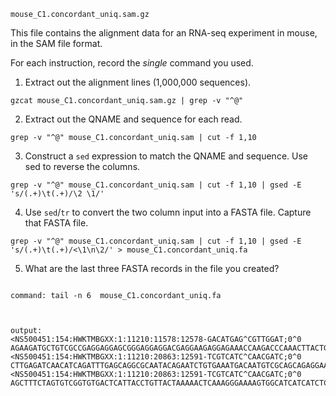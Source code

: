 ```
mouse_C1.concordant_uniq.sam.gz
```
This file contains the alignment data for an RNA-seq experiment in mouse, in the SAM file format.

For each instruction, record the *single* command you used.

1.	Extract out the alignment lines (1,000,000 sequences).
```
gzcat mouse_C1.concordant_uniq.sam.gz | grep -v "^@"
```
2.	Extract out the QNAME and sequence for each read.
```
grep -v "^@" mouse_C1.concordant_uniq.sam | cut -f 1,10  
```
3.	Construct a ```sed``` expression to match the QNAME and sequence. Use sed to reverse the columns.
```
grep -v "^@" mouse_C1.concordant_uniq.sam | cut -f 1,10 | gsed -E 's/(.+)\t(.+)/\2 \1/'

```

4.	Use ```sed```/```tr``` to convert the two column input into a FASTA file. Capture that FASTA file.
```
grep -v "^@" mouse_C1.concordant_uniq.sam | cut -f 1,10 | gsed -E 's/(.+)\t(.+)/<\1\n\2/' > mouse_C1.concordant_uniq.fa
```

5.	What are the last three FASTA records in the file you created?
```

command: tail -n 6  mouse_C1.concordant_uniq.fa 



output:
<NS500451:154:HWKTMBGXX:1:11210:11578:12578-GACATGAG^CGTTGGAT;0^0
AGAAGATGCTGTCGCCGAGGAGGAGCGGGAGGAGGACGAGGAAGAGGAGAAACCAAGACCCAAACTTACTG
<NS500451:154:HWKTMBGXX:1:11210:20863:12591-TCGTCATC^CAACGATC;0^0
CTTGAGATCAACATCAGATTTGAGCAGGCGCAATACAGAATCTGTGAAATGACAATGTCGCAGCAGAGGAA
<NS500451:154:HWKTMBGXX:1:11210:20863:12591-TCGTCATC^CAACGATC;0^0
AGCTTTCTAGTGTCGGTGTGACTCATTACCTGTTACTAAAAACTCAAAGGGAAAAGTGGCATCATCATCTC
